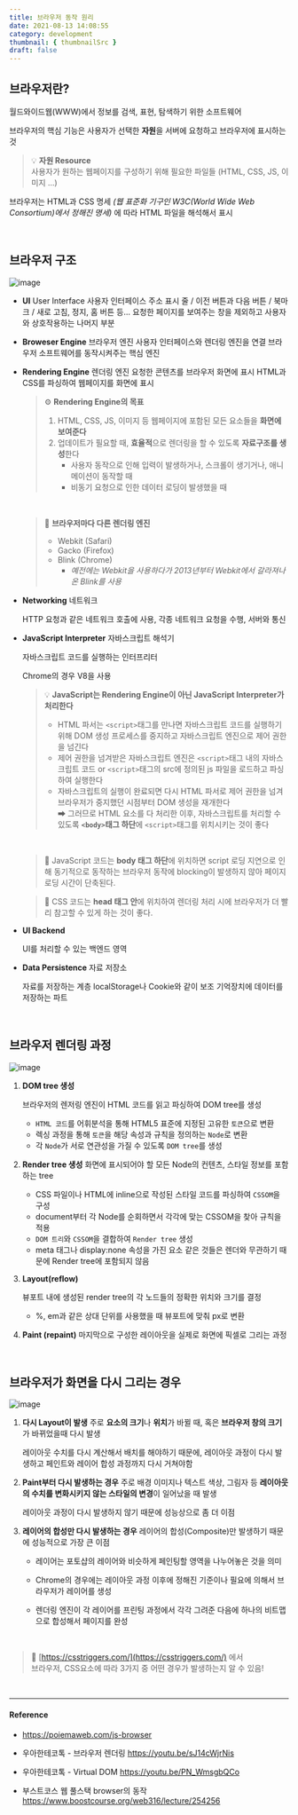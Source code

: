 ```yaml
---
title: 브라우저 동작 원리
date: 2021-08-13 14:08:55
category: development
thumbnail: { thumbnailSrc }
draft: false
---
```

## 브라우저란? 
월드와이드웹(WWW)에서 정보를 검색, 표현, 탐색하기 위한 소프트웨어

브라우저의 핵심 기능은 사용자가 선택한 **자원**을 서버에 요청하고 브라우저에 표시하는 것

> 💡 **자원 Resource** <br />
>사용자가 원하는 웹페이지를 구성하기 위해 필요한 파일들 
>(HTML, CSS, JS, 이미지 ...)

브라우저는 HTML과 CSS 명세 _(웹 표준화 기구인 W3C(World Wide Web Consortium)에서 정해진 명세)_ 에 따라 HTML 파일을 해석해서 표시

<br />

## 브라우저 구조
![image](https://user-images.githubusercontent.com/76525368/129310978-457fe83d-5648-4219-871e-ddf38b9d3f39.png)

- **UI** User Interface 사용자 인터페이스
    주소 표시 줄 / 이전 버튼과 다음 버튼 / 북마크 / 새로 고침, 정지, 홈 버튼 등...
    요청한 페이지를 보여주는 창을 제외하고 사용자와 상호작용하는 나머지 부분

- **Broweser Engine** 브라우저 엔진
    사용자 인터페이스와 렌더링 엔진을 연결
    브라우저 소프트웨어를 동작시켜주는 핵심 엔진

- **Rendering Engine** 렌더링 엔진
    요청한 콘텐츠를 브라우저 화면에 표시
    HTML과 CSS를 파싱하여 웹페이지를 화면에 표시

    
    >  ⚙ **Rendering Engine의 목표**
    >    1. HTML, CSS, JS, 이미지 등 웹페이지에 포함된 모든 요소들을 **화면에 보여준다**
    >    2. 업데이트가 필요할 때, **효율적**으로 렌더링을 할 수 있도록 **자료구조를 생성**한다
    >        - 사용자 동작으로 인해 입력이 발생하거나, 스크롤이 생기거나, 애니메이션이 동작할 때
     >       - 비동기 요청으로 인한 데이터 로딩이 발생했을 때

     <br />
    
    > 🧭 **브라우저마다 다른 렌더링 엔진**
    >    - Webkit (Safari)
    >    - Gacko (Firefox)
    >   - Blink (Chrome) 
    >        - *예전에는 Webkit을 사용하다가 2013년부터 Webkit에서 갈라져나온 Blink를 사용*


- **Networking** 네트워크

    HTTP 요청과 같은 네트워크 호출에 사용, 각종 네트워크 요청을 수행, 서버와 통신

- **JavaScript Interpreter** 자바스크립트 해석기

    자바스크립트 코드를 실행하는 인터프리터

    Chrome의 경우 V8을 사용

    >  💡 **JavaScript는 Rendering Engine이 아닌 JavaScript Interpreter가 처리한다**
    >  - HTML 파서는 `<script>`태그를 만나면 자바스크립트 코드를 실행하기 위해 DOM 생성 프로세스를 중지하고 자바스크립트 엔진으로 제어 권한을 넘긴다
     >   - 제어 권한을 넘겨받은 자바스크립트 엔진은 `<script>`태그 내의 자바스크립트 코드 or `<script>`태그의 src에 정의된 js 파일을 로드하고 파싱하여 실행한다
     >   - 자바스크립트의 실행이 완료되면 다시 HTML 파서로 제어 권한을 넘겨 브라우저가 중지했던 시점부터 DOM 생성을 재개한다 <br/>
     > ➡ 그러므로 HTML 요소를 다 처리한 이후, 자바스크립트를 처리할 수 있도록  **`<body>`태그 하단**에 `<script>`태그를 위치시키는 것이 좋다

   <br />

    > 🔧 JavaScript 코드는 **body 태그 하단**에 위치하면 script 로딩 지연으로 인해 동기적으로 동작하는 브라우저 동작에 blocking이 발생하지 않아 페이지 로딩 시간이 단축된다. 

    > 💄 CSS 코드는 **head 태그 안**에 위치하여 렌더링 처리 시에 브라우저가 더 빨리 참고할 수 있게 하는 것이 좋다.
- **UI Backend** 

    UI를 처리할 수 있는 백엔드 영역
- **Data Persistence** 자료 저장소

    자료를 저장하는 계층
    localStorage나 Cookie와 같이 보조 기억장치에 데이터를 저장하는 파트


<br />

## 브라우저 렌더링 과정
![image](https://user-images.githubusercontent.com/76525368/129313001-50073261-7b79-4219-84d4-41ba9301fa51.png)
1. **DOM tree 생성**

    브라우저의 렌저링 엔진이 HTML 코드를 읽고 파싱하여 DOM tree를 생성
    - `HTML 코드`를 어휘분석을 통해 HTML5 표준에 지정된 고유한 `토큰`으로 변환
    - 렉싱 과정을 통해 `토큰`을 해당 속성과 규칙을 정의하는 `Node`로 변환
    - 각 `Node`가 서로 연관성을 가질 수 있도록 `DOM tree`를 생성

2. **Render tree 생성**
    화면에 표시되어야 할 모든 Node의 컨텐츠, 스타일 정보를 포함하는 tree

    - CSS 파일이나 HTML에 inline으로 작성된 스타일 코드를 파싱하여 `CSSOM`을 구성
    - document부터 각 Node를 순회하면서 각각에 맞는 CSSOM을 찾아 규칙을 적용
    - `DOM 트리`와 `CSSOM`을 결합하여 `Render tree` 생성
    - meta 태그나 display:none 속성을 가진 요소 같은 것들은 렌더와 무관하기 때문에 Render tree에 포함되지 않음


3. **Layout(reflow)**

    뷰포트 내에 생성된 render tree의 각 노드들의 정확한 위치와 크기를 결정
    - %, em과 같은 상대 단위를 사용했을 때 뷰포트에 맞춰 px로 변환

4. **Paint (repaint)**
    마지막으로 구성한 레이아웃을 실제로 화면에 픽셀로 그리는 과정

<br />

## 브라우저가 화면을 다시 그리는 경우
![image](https://user-images.githubusercontent.com/76525368/129318981-f5171657-4e4f-4511-bf2a-34c7eb6adc52.png)
1. **다시 Layout이 발생**
    주로 **요소의 크기**나 **위치**가 바뀔 때, 혹은 **브라우저 창의 크기**가 바뀌었을때 다시 발생

    레이아웃 수치를 다시 계산해서 배치를 해야하기 때문에,  레이아웃 과정이 다시 발생하고 페인트와 레이어 합성 과정까지 다시 거쳐야함

2. **Paint부터 다시 발생하는 경우**
    주로 배경 이미지나 텍스트 색상, 그림자 등 **레이아웃의 수치를 변화시키지 않는 스타일의 변경**이 일어났을 때 발생

    레이아웃 과정이 다시 발생하지 않기 때문에 성능상으로 좀 더 이점

3. **레이어의 합성만 다시 발생하는 경우**
    레이어의 합성(Composite)만 발생하기 때문에 성능적으로 가장 큰 이점

    - 레이어는 포토샵의 레이어와 비슷하게 페인팅할 영역을 나누어놓은 것을 의미

    - Chrome의 경우에는 레이아웃 과정 이후에 정해진 기준이나 필요에 의해서 브라우저가 레이어를 생성 
    - 렌더링 엔진이 각 레이어를 프린팅 과정에서 각각 그려준 다음에 하나의 비트맵으로 합성해서 페이지를 완성

   <br />
> 👀 [https://csstriggers.com/](https://csstriggers.com/) 에서 <br/> 브라우저, CSS요소에 따라 3가지 중 어떤 경우가 발생하는지 알 수 있음!

<br />
<hr/>

#### Reference
- https://poiemaweb.com/js-browser
- 우아한테코톡 - 브라우저 렌더링 https://youtu.be/sJ14cWjrNis
- 우아한테코톡 - Virtual DOM https://youtu.be/PN_WmsgbQCo
- 부스트코스 웹 풀스택 browser의 동작 https://www.boostcourse.org/web316/lecture/254256

   <br />   
   <br />